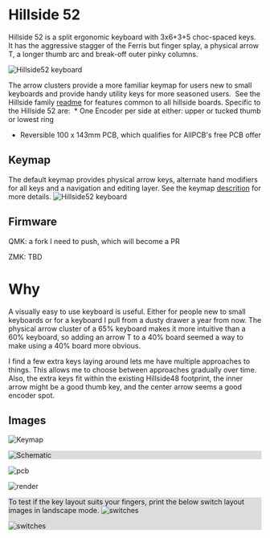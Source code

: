 # Hillside 52

Hillside 52 is a split ergonomic keyboard with 3x6+3+5 choc-spaced keys.
It has the aggressive stagger of the Ferris but
  finger splay, a physical arrow T, a longer thumb arc
  and break-off outer pinky columns.

![Hillside52 keyboard](https://github.com/mmccoyd/hillside/wiki/image/board/hill52_photo.png "Hillside 52 keyboard")

The arrow clusters provide a more familiar keymap for users new to small keyboards and provide handy utility keys for more seasoned users.  See the Hillside family [readme](../readme.md) for features common to all hillside boards. Specific to the Hillside 52 are:
 * One Encoder per side at either: upper or tucked thumb or lowest ring
* Reversible 100 x 143mm PCB, which qualifies for AllPCB's free PCB offer

## Keymap

The default keymap provides physical arrow keys, alternate hand modifiers for all keys and a navigation and editing layer. See the keymap [descrition](doc/keymap.md) for more details. ![Hillside52 keyboard](https://github.com/mmccoyd/hillside/wiki/image/keymap/hill52_summary.png "Hillside 52 keyboard three main layers")

## Firmware

QMK: a fork I need to push, which will become a PR

<!---

[Hillside58 fork](https://github.com/mmccoyd/qmk_firmware)
to be pushed and added as PR to QMK.
-->

ZMK: TBD

# Why

A visually easy to use keyboard is useful. Either for people new to small keyboards or for a keyboard I pull from a dusty drawer a year from now. The physical arrow cluster of a 65% keyboard makes it more intuitive than a 60% keyboard, so adding an arrow T to a 40% board seemed a way to make using a 40% board more obvious.

I find a few extra keys laying around lets me have multiple approaches to things. This allows me to choose between approaches gradually over time.
Also, the extra keys fit within the existing Hillside48 footprint, the inner arrow might be a good thumb key, and the center arrow seems a good encoder spot.


## Images

![Keymap](doc/image/hill56_keymap.png "PCB")

<div style="background-color:#DCDCDC;">

![Schematic](doc/image/hill56_schematic.svg "Schematic")
</div>

![pcb](doc/image/hill56_pcb.png "PCB")

![render](doc/image/hill56_pcb_render.png "Front Render")

<div style="background-color:#DCDCDC;">

To test if the key layout suits your fingers,
 print the below switch layout images in landscape mode.
![switches](doc/image/hill56_switches_left.svg "Switch Layout Left")

![switches](doc/image/hill56_switches_right.svg "Switch Layout Right")
</div>
